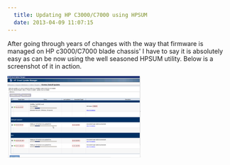 ```yaml
---
  title: Updating HP C3000/C7000 using HPSUM
  date: 2013-04-09 11:07:15
---
```


After going through years of changes with the way that firmware is
managed on HP c3000/C7000 blade chassis' I have to say it is absolutely
easy as can be now using the well seasoned HPSUM utility. Below is a
screenshot of it in action.

![11-00-03](../../assets/11-00-03-300x184.png)
